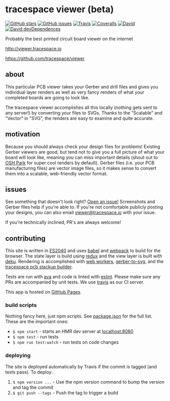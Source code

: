 # tracespace viewer (beta)

[![GitHub stars](https://img.shields.io/github/stars/tracespace/viewer.svg?style=social&label=Star&maxAge=2592000?style=flat-square)](https://github.com/tracespace/viewer)
[![GitHub issues](https://img.shields.io/github/issues/tracespace/viewer.svg?maxAge=2592000?style=flat-square)](https://github.com/tracespace/viewer/issues)
[![Travis](https://img.shields.io/travis/tracespace/viewer.svg?style=flat-square)](https://travis-ci.org/tracespace/viewer)
[![Coveralls](https://img.shields.io/coveralls/tracespace/viewer.svg?style=flat-square)](https://coveralls.io/github/tracespace/viewer)
[![David](https://img.shields.io/david/tracespace/viewer.svg?style=flat-square)](https://david-dm.org/tracespace/viewer)
[![David devDependences](https://img.shields.io/david/dev/tracespace/viewer.svg?style=flat-square)](https://david-dm.org/tracespace/viewer#info=devDependencies)

Probably the best printed circuit board viewer on the internet

<http://viewer.tracespace.io>

<https://github.com/tracespace/viewer>

## about

This particular PCB viewer takes your Gerber and drill files and gives you individual layer renders as well as very fancy renders of what your completed boards are going to look like.

The tracespace viewer accomplishes all this locally (nothing gets sent to any server!) by converting your files to SVGs. Thanks to the "Scalable" and "Vector" in "SVG", the renders are easy to examine and quite accurate.

## motivation

Because you should always check your design files for problems! Existing Gerber viewers are good, but tend not to give you a full picture of what your board will look like, meaning you can miss important details (shout out to [OSH Park](https://oshpark.com) for super cool renders by default). Gerber files (i.e. your PCB manufacturing files) are vector image files, so it makes sense to convert them into a scalable, web-friendly vector format.

## issues

See something that doesn't look right? [Open an issue!](https://github.com/tracespace/viewer/issues) Screenshots and Gerber files help if you're able to. If you're not comfortable publicly posting your designs, you can also email <viewer@tracespace.io> with your issue.

If you're technically inclined, PR's are always welcome!

## contributing

This site is written in [ES2040](https://github.com/ahdinosaur/es2040) and uses [babel](https://babeljs.io/) and [webpack](http://webpack.github.io/) to build for the browser. The state layer is build using [redux](http://rackt.github.io/redux/) and the view layer is built with [deku](https://github.com/anthonyshort/deku). Rendering is accomplished with [web workers](https://developer.mozilla.org/en-US/docs/Web/API/Web_Workers_API), [gerber-to-svg](https://github.com/mcous/gerber-to-svg), and the [tracespace pcb stackup builder](https://github.com/tracespace/pcb-stackup-core).

Tests are run with [ava](https://github.com/avajs/ava) and code is linted with [eslint](http://eslint.org/). Please make sure any PRs are accompanied by unit tests. We use [travis](https://travis-ci.org/) as our CI server.

This app is hosted on [GitHub Pages](https://pages.github.com/).

### build scripts

Nothing fancy here, just npm scripts. See [package.json](https://github.com/tracespace/viewer/blob/master/package.json) for the full list. These are the important ones:

* `$ npm start` - starts an HMR dev server at [localhost:8080](http://localhost:8080)
* `$ npm test` - run tests
* `$ npm run test:watch` - run tests on code changes

### deploying

The site is deployed automatically by Travis if the commit is tagged (and tests pass). To deploy:

1. `$ npm version ...` - Use the npm version command to bump the version and tag the commit
2. `$ git push --tags` - Push the tag to trigger a build
